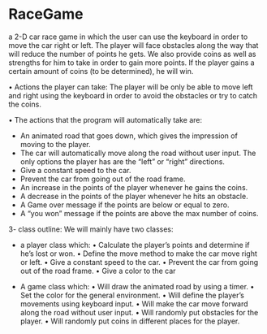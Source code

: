 # RaceGame

a 2-D car race game in which the user can use the keyboard in order to move the car right or left. The player will face obstacles along the way that will reduce the number of points he gets. We also provide coins as well as strengths for him to take in order to gain more points. If the player gains a certain amount of coins (to be determined), he will win.

•	Actions the player can take:
The player will be only be able to move left and right using the keyboard in order to avoid the obstacles or try to catch the coins. 


•	The actions that the program will automatically take are:

-	An animated road that goes down, which gives the impression of moving to the player.
-	The car will automatically move along the road without user input. The only options the player has are the “left” or “right” directions.
-	Give a constant speed to the car.
-	Prevent the car from going out of the road frame.
-	An increase in the points of the player whenever he gains the coins.
-	A decrease in the points of the player whenever he hits an obstacle.
-	A Game over message if the points are below or equal to zero. 
-	A “you won” message if the points are above the max number of coins.

3-	class outline:
We will mainly have two classes:

-	a player class which:
•	Calculate the player’s points and determine if he’s lost or won. 
•	Define the move method to make the car move right or left.
•	Give a constant speed to the car.
•	Prevent the car from going out of the road frame.
•	Give a color to the car

-	A game class which:
•	 Will draw the animated road by using a timer. 
•	Set the color for the general environment.
•	Will define the player’s movements using keyboard input.
•	Will make the car move forward along the road without user input.
•	Will randomly put obstacles for the player.
•	Will randomly put coins in different places for the player.

